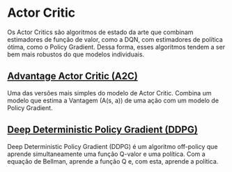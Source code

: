 # Actor Critic

Os Actor Critics são algoritmos de estado da arte que combinam estimadores de função de valor, como a DQN, com estimadores de política ótima, como o Policy Gradient. Dessa forma, esses algoritmos tendem a ser bem mais robustos do que modelos individuais.

## [Advantage Actor Critic (A2C)](A2C)

Uma das versões mais simples do modelo de Actor Critic. Combina um modelo que estima a Vantagem (A(s, a)) de uma ação com um modelo de Policy Gradient.

## [Deep Deterministic Policy Gradient (DDPG)](DDPG)

Deep Deterministic Policy Gradient (DDPG) é um algoritmo off-policy que aprende simultaneamente uma função Q-valor e uma política. Com a equação de Bellman, aprende a função Q e, com esta, aprende a política.